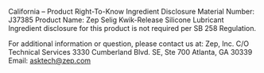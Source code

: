  
 
 
California – Product Right-To-Know Ingredient Disclosure 
Material Number: J37385 
Product Name: Zep Selig Kwik-Release Silicone Lubricant 
Ingredient disclosure for this product is not required per SB 258 Regulation. 
 
For additional information or question, please contact us at: 
Zep, Inc. 
C/O Technical Services 
3330 Cumberland Blvd. SE, Ste 700 
Atlanta, GA 30339 
Email: asktech@zep.com 
 
 
 
 
